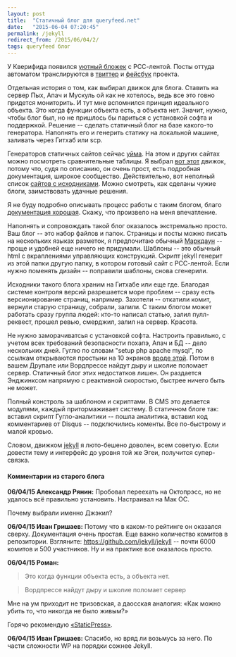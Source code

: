 ```yaml
---
layout: post
title:  "Статичный блог для queryfeed.net"
date:   "2015-06-04 07:20:45"
permalink: /jekyll
redirect_from: /2015/06/04/2/
tags: queryfeed блог
---
```


У Кверифида появился [уютный бложек](http://queryfeed.net/pages/) с
РСС-лентой. Посты оттуда автоматом транслируются в
[твиттер](https://twitter.com/queryfeed) и
[фейсбук](https://www.facebook.com/queryfeed) проекта.

Отдельная история о том, как выбирал движок для блога. Ставить на
сервер Пых, Апач и Мускуль ой как не хотелось, ведь все это говно
придется мониторить. И тут мне вспомнился принцип идеального
объекта. Это когда функции объекта есть, а объекта нет. Значит, нужно,
чтобы блог был, но не пришлось бы париться с установкой софта и
поддержкой. Решение -- сделать статичный блог на базе какого-то
генератора. Наполнять его и генерить статику на локальной машине,
заливать через Гитхаб или scp.

Генераторов статичных сайтов сейчас
[уйма](https://staticsitegenerators.net/). На этом и других сайтах
можно посмотреть сравнительные таблицы. Я выбрал
[вот этот](http://jekyllrb.com/) движок, потому что, судя по описанию,
он очень прост, есть подробная документация, широкое
сообщество. Действительно, вот неполный список
[сайтов с исходниками](https://github.com/jekyll/jekyll/wiki/Sites).
Можно смотреть, как сделаны чужие блоги, заимствовать удачные решения.

Я не буду подробно описывать процесс работы с таким блогом, благо
[документация хорошая](http://jekyllrb.com/docs/home/). Скажу, что
произвело на меня впечатление.

Наполнять и сопровождать такой блог оказалось экстремально просто. Ваш
блог -- это набор файлов и папок. Страницы и посты можно писать на
нескольких языках разметок, я предпочитаю обычный
[Маркдаун](https://ru.wikipedia.org/wiki/Markdown) -- проще и удобней
еще ничего не придумали. Шаблоны -- это обычный html с вкраплениями
управляющих конструкций. Скрипт jekyll генерит из этой папки другую
папку, в котором готовый сайт с РСС-лентой. Если нужно поменять дизайн
-- поправили шаблоны, снова сгенерили.

Исходники такого блога храним на Гитхабе или еще где. Благодая системе
контроля версий разрешается море проблем -- сразу есть версионирование
страниц, например. Захотели -- откатили комит, вернули старую
страницу, собрали, залили. С таким блогом может работать сразу группа
людей: кто-то написал статью, залил пулл-реквест, прошел ревью,
смерджил, залил на сервер. Красота.

Не нужно заморачиватсья с установкой софта. Настроить правильно, с
учетом всех требований безопасности похапэ, Апач и БД -- дело
нескольких дней.  Гуглю по словам "setup php apache mysql", по ссылкам
открываются простыни на 10 экранов
[вроде этой](https://netbeans.org/kb/docs/php/configure-php-environment-windows_ru.html). Потом
в вашем Друпале или Вордпрессе найдут дыру и школие поломает
сервер. Статичный блог этих недостатков лишен. Он раздается Энджинксом
напрямую с реактивной скоростью, быстрее ничего быть не может.

Полный констроль за шаблоном и скриптами. В CMS это делается модулями,
каждый притормаживает систему. В статичном блоге так: вставил скрипт
Гугло-аналитики -- пошла аналитика, вставил код комментариев от Disqus
-- подключились коменты. Все по-быстрому и малой кровью.

Словом, движком [jekyll](jekyllrb.com) я люто-бешено доволен, всем
советую. Если довести тему и интерфейс до уровня той же Эгеи,
получится супер-связка.


#### Комментарии из старого блога


**06/04/15 Александр Рянин:** Пробовал переехать на Октопрэсс, но не
  удалось всё правильно установить. Настраивал на Мак ОС.

Почему выбрали именно Джэкил?


**06/04/15 Иван Гришаев:** Потому что в каком-то рейтинге он оказался
  сверху. Документация очень простая. Еще важно количество комитов в
  репозитории. Взгляните: https://github.com/jekyll/jekyll -- почти
  6000 комитов и 500 участников. Ну и на практике все оказалось
  просто.



**06/04/15 Роман:**
>Это когда функции объекта есть, а объекта нет.

>Вордпрессе найдут дыру и школие поломает сервер

Мне на ум приходит не тризовская, а даосская аналогия: «Как можно
убить то, что никогда не было живым?»

Горячо рекомендую
[«StaticPress»](https://wordpress.org/plugins/staticpress/).


**06/04/15 Иван Гришаев:** Спасибо, но вряд ли возьмусь за него. По
  части сложности WP на порядки сожнее Jekyll.
